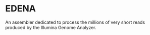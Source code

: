 # EDENA

An assembler dedicated to process the millions of very short reads produced by the Illumina Genome Analyzer.
